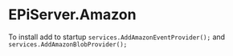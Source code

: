 # EPiServer.Amazon

To install add to startup `services.AddAmazonEventProvider();` and `services.AddAmazonBlobProvider();`

